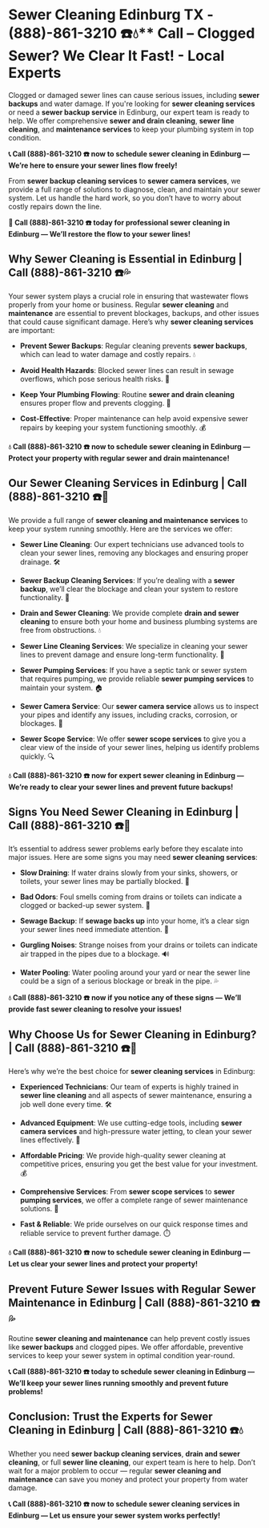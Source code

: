 # Sewer Cleaning Edinburg TX - (888)-861-3210 ☎️💧** Call – Clogged Sewer? We Clear It Fast! - Local Experts

Clogged or damaged sewer lines can cause serious issues, including **sewer backups** and water damage. If you're looking for **sewer cleaning services** or need a **sewer backup service** in Edinburg, our expert team is ready to help. We offer comprehensive **sewer and drain cleaning**, **sewer line cleaning**, and **maintenance services** to keep your plumbing system in top condition.

**📞 Call (888)-861-3210 ☎️ now to schedule sewer cleaning in Edinburg — We’re here to ensure your sewer lines flow freely!**

From **sewer backup cleaning services** to **sewer camera services**, we provide a full range of solutions to diagnose, clean, and maintain your sewer system. Let us handle the hard work, so you don’t have to worry about costly repairs down the line.

**🚨 Call (888)-861-3210 ☎️ today for professional sewer cleaning in Edinburg — We’ll restore the flow to your sewer lines!**

## **Why Sewer Cleaning is Essential in Edinburg | Call (888)-861-3210 ☎️💦**

Your sewer system plays a crucial role in ensuring that wastewater flows properly from your home or business. Regular **sewer cleaning** and **maintenance** are essential to prevent blockages, backups, and other issues that could cause significant damage. Here’s why **sewer cleaning services** are important:

- **Prevent Sewer Backups**: Regular cleaning prevents **sewer backups**, which can lead to water damage and costly repairs. 💧
- **Avoid Health Hazards**: Blocked sewer lines can result in sewage overflows, which pose serious health risks. 🦠
- **Keep Your Plumbing Flowing**: Routine **sewer and drain cleaning** ensures proper flow and prevents clogging. 🚿
- **Cost-Effective**: Proper maintenance can help avoid expensive sewer repairs by keeping your system functioning smoothly. 💰

**💧 Call (888)-861-3210 ☎️ now to schedule sewer cleaning in Edinburg — Protect your property with regular sewer and drain maintenance!**

## **Our Sewer Cleaning Services in Edinburg | Call (888)-861-3210 ☎️🔧**

We provide a full range of **sewer cleaning and maintenance services** to keep your system running smoothly. Here are the services we offer:

- **Sewer Line Cleaning**: Our expert technicians use advanced tools to clean your sewer lines, removing any blockages and ensuring proper drainage. 🛠️
- **Sewer Backup Cleaning Services**: If you’re dealing with a **sewer backup**, we’ll clear the blockage and clean your system to restore functionality. 🚽
- **Drain and Sewer Cleaning**: We provide complete **drain and sewer cleaning** to ensure both your home and business plumbing systems are free from obstructions. 💧
- **Sewer Line Cleaning Services**: We specialize in cleaning your sewer lines to prevent damage and ensure long-term functionality. 🔧
- **Sewer Pumping Services**: If you have a septic tank or sewer system that requires pumping, we provide reliable **sewer pumping services** to maintain your system. 🏠
- **Sewer Camera Service**: Our **sewer camera service** allows us to inspect your pipes and identify any issues, including cracks, corrosion, or blockages. 🎥
- **Sewer Scope Service**: We offer **sewer scope services** to give you a clear view of the inside of your sewer lines, helping us identify problems quickly. 🔍

**💧 Call (888)-861-3210 ☎️ now for expert sewer cleaning in Edinburg — We’re ready to clear your sewer lines and prevent future backups!**

## **Signs You Need Sewer Cleaning in Edinburg | Call (888)-861-3210 ☎️🚨**

It’s essential to address sewer problems early before they escalate into major issues. Here are some signs you may need **sewer cleaning services**:

- **Slow Draining**: If water drains slowly from your sinks, showers, or toilets, your sewer lines may be partially blocked. 🚿
- **Bad Odors**: Foul smells coming from drains or toilets can indicate a clogged or backed-up sewer system. 💩
- **Sewage Backup**: If **sewage backs up** into your home, it’s a clear sign your sewer lines need immediate attention. 🚽
- **Gurgling Noises**: Strange noises from your drains or toilets can indicate air trapped in the pipes due to a blockage. 🔊
- **Water Pooling**: Water pooling around your yard or near the sewer line could be a sign of a serious blockage or break in the pipe. 💦

**💧 Call (888)-861-3210 ☎️ now if you notice any of these signs — We’ll provide fast sewer cleaning to resolve your issues!**

## **Why Choose Us for Sewer Cleaning in Edinburg? | Call (888)-861-3210 ☎️🌟**

Here’s why we’re the best choice for **sewer cleaning services** in Edinburg:

- **Experienced Technicians**: Our team of experts is highly trained in **sewer line cleaning** and all aspects of sewer maintenance, ensuring a job well done every time. 🛠️
- **Advanced Equipment**: We use cutting-edge tools, including **sewer camera services** and high-pressure water jetting, to clean your sewer lines effectively. 🎥
- **Affordable Pricing**: We provide high-quality sewer cleaning at competitive prices, ensuring you get the best value for your investment. 💰
- **Comprehensive Services**: From **sewer scope services** to **sewer pumping services**, we offer a complete range of sewer maintenance solutions. 🔧
- **Fast & Reliable**: We pride ourselves on our quick response times and reliable service to prevent further damage. ⏱️

**💧 Call (888)-861-3210 ☎️ now to schedule sewer cleaning in Edinburg — Let us clear your sewer lines and protect your property!**

## **Prevent Future Sewer Issues with Regular Sewer Maintenance in Edinburg | Call (888)-861-3210 ☎️💦**

Routine **sewer cleaning and maintenance** can help prevent costly issues like **sewer backups** and clogged pipes. We offer affordable, preventive services to keep your sewer system in optimal condition year-round.

**📞 Call (888)-861-3210 ☎️ today to schedule sewer cleaning in Edinburg — We’ll keep your sewer lines running smoothly and prevent future problems!**

## **Conclusion: Trust the Experts for Sewer Cleaning in Edinburg | Call (888)-861-3210 ☎️💧**

Whether you need **sewer backup cleaning services**, **drain and sewer cleaning**, or full **sewer line cleaning**, our expert team is here to help. Don’t wait for a major problem to occur — regular **sewer cleaning and maintenance** can save you money and protect your property from water damage.

**📞 Call (888)-861-3210 ☎️ now to schedule sewer cleaning services in Edinburg — Let us ensure your sewer system works perfectly!**
